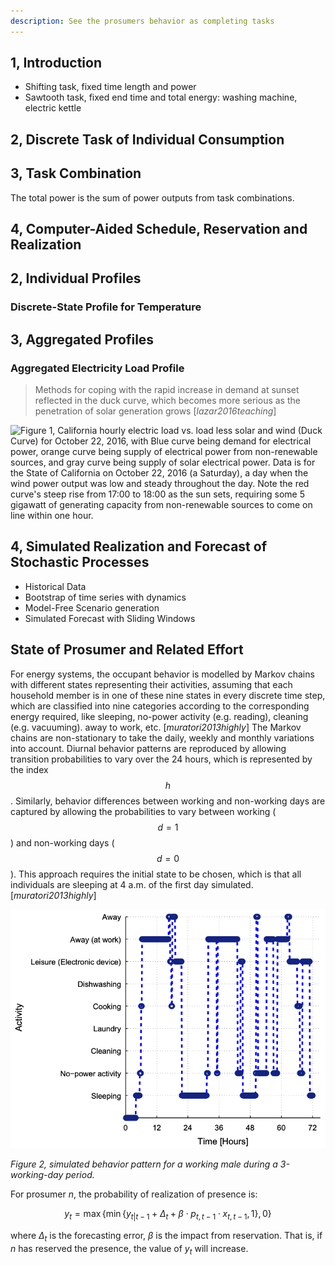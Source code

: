 ```yaml
---
description: See the prosumers behavior as completing tasks
---
```


## 1, Introduction

- Shifting task, fixed time length and power
- Sawtooth task, fixed end time and total energy: washing machine, electric kettle

## 2, Discrete Task of Individual Consumption

## 3, Task Combination

The total power is the sum of power outputs from task combinations.

## 4, Computer-Aided Schedule, Reservation and Realization


## 2, Individual Profiles



### Discrete-State Profile for Temperature

## 3, Aggregated Profiles

### Aggregated Electricity Load Profile

> Methods for coping with the rapid increase in demand at sunset reflected in the duck curve, which becomes more serious as the penetration of solar generation grows [_lazar2016teaching_]

![Figure 1, California hourly electric load vs. load less solar and wind (Duck Curve) for October 22, 2016, with Blue curve being demand for electrical power, orange curve being supply of electrical power from non-renewable sources, and gray curve being supply of solar electrical power. Data is for the State of California on October 22, 2016 (a Saturday), a day when the wind power output was low and steady throughout the day. Note the red curve's steep rise from 17:00 to 18:00 as the sun sets, requiring some 5 gigawatt of generating capacity from non-renewable sources to come on line within one hour.](../images/RexNet_11.png)

## 4, Simulated Realization and Forecast of Stochastic Processes

- Historical Data
- Bootstrap of time series with dynamics
- Model-Free Scenario generation
- Simulated Forecast with Sliding Windows

## State of Prosumer and Related Effort

For energy systems, the occupant behavior is modelled by Markov chains with different states representing their activities, assuming that each household member is in one of these nine states in every discrete time step, which are classified into nine categories according to the corresponding energy required, like sleeping, no-power activity (e.g. reading), cleaning (e.g. vacuuming). away to work, etc. [_muratori2013highly_] The Markov chains are non-stationary to take the daily, weekly and monthly variations into account. Diurnal behavior patterns are reproduced by allowing transition probabilities to vary over the 24 hours, which is represented by the index $$h$$. Similarly, behavior differences between working and non-working days are captured by allowing the probabilities to vary between working ($$d = 1$$) and non-working days ($$d = 0$$). This approach requires the initial state to be chosen, which is that all individuals are sleeping at 4 a.m. of the first day simulated. [_muratori2013highly_]

![](../images/sim_2.png)

_Figure 2, simulated behavior pattern for a working male during a 3-working-day period._

For prosumer $n$, the probability of realization of presence is:

$$
y_{t} = \max \left\{\min \left\{y_{t|t-1} + \Delta_{t} + \beta \cdot p_{t,t-1} \cdot x_{t,t-1}, 1 \right\}, 0 \right \}
$$

where $\Delta_{t}$ is the forecasting error, $\beta$ is the impact from reservation. That is, if $n$ has reserved the presence, the value of $y_{t}$ will increase.
